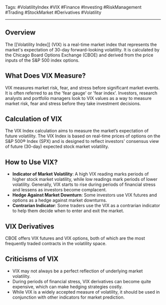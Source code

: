 Tags: #VolatilityIndex #VIX #Finance #Investing #RiskManagement #Trading #StockMarket #Derivatives #Volatility

---

## Overview

The [[Volatility Index]] (VIX) is a real-time market index that represents the market's expectation of 30-day forward-looking volatility. It is calculated by the Chicago Board Options Exchange (CBOE) and derived from the price inputs of the S&P 500 index options.

## What Does VIX Measure?

VIX measures market risk, fear, and stress before significant market events. It is often referred to as the 'fear gauge' or 'fear index'. Investors, research analysts and portfolio managers look to VIX values as a way to measure market risk, fear and stress before they take investment decisions.

## Calculation of VIX

The VIX Index calculation aims to measure the market’s expectation of future volatility. The VIX Index is based on real-time prices of options on the S&P 500® Index (SPX) and is designed to reflect investors' consensus view of future (30-day) expected stock market volatility.

## How to Use VIX?

- **Indicator of Market Volatility**: A high VIX reading marks periods of higher stock market volatility, while low readings mark periods of lower volatility. Generally, VIX starts to rise during periods of financial stress and lessens as investors become complacent.
- **Hedge Against Market Downturn**: Some investors use VIX futures and options as a hedge against market downturns.
- **Contrarian Indicator**: Some traders use the VIX as a contrarian indicator to help them decide when to enter and exit the market.

## VIX Derivatives

CBOE offers VIX futures and VIX options, both of which are the most frequently traded contracts in the volatility space.

## Criticisms of VIX

- VIX may not always be a perfect reflection of underlying market volatility.
- During periods of financial stress, VIX derivatives can become quite expensive, which can make hedging strategies costly.
- While VIX is a widely accepted measure of volatility, it should be used in conjunction with other indicators for market prediction.